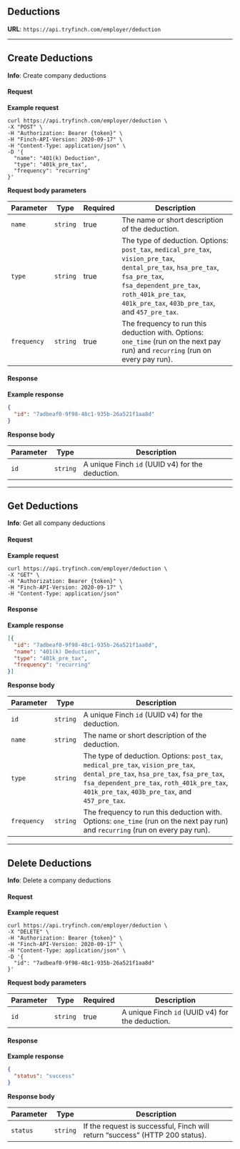 ## Deductions

**URL**: `https://api.tryfinch.com/employer/deduction`

***

## Create Deductions

**Info**: Create company deductions

#### Request

**Example request**
```shell
curl https://api.tryfinch.com/employer/deduction \
-X "POST" \
-H "Authorization: Bearer {token}" \
-H "Finch-API-Version: 2020-09-17" \
-H "Content-Type: application/json" \
-D '{
  "name": "401(k) Deduction",
  "type": "401k_pre_tax",
  "frequency": "recurring"
}'
```

**Request body parameters**

Parameter | Type | Required | Description
----------|------|----------|-------------
`name` | `string` | true | The name or short description of the deduction.
`type` | `string` | true | The type of deduction. Options: `post_tax`, `medical_pre_tax`, `vision_pre_tax`, `dental_pre_tax`, `hsa_pre_tax`, `fsa_pre_tax`, `fsa_dependent_pre_tax`, `roth_401k_pre_tax`, `401k_pre_tax`, `403b_pre_tax`, and `457_pre_tax`.
`frequency` | `string` | true | The frequency to run this deduction with. Options: `one_time` (run on the next pay run) and `recurring` (run on every pay run).

#### Response

**Example response**
```json
{
  "id": "7adbeaf0-9f98-48c1-935b-26a521f1aa8d"
}
```

**Response body**

Parameter | Type | Description
----------|------|-------------
`id` | `string` | A unique Finch `id` (UUID v4) for the deduction.

***

## Get Deductions

**Info**: Get all company deductions

#### Request

**Example request**
```shell
curl https://api.tryfinch.com/employer/deduction \
-X "GET" \
-H "Authorization: Bearer {token}" \
-H "Finch-API-Version: 2020-09-17" \
-H "Content-Type: application/json"
```

#### Response

**Example response**
```json
[{
  "id": "7adbeaf0-9f98-48c1-935b-26a521f1aa8d",
  "name": "401(k) Deduction",
  "type": "401k_pre_tax",
  "frequency": "recurring"
}]
```

**Response body**

Parameter | Type | Description
----------|------|-------------
`id` | `string` | A unique Finch `id` (UUID v4) for the deduction.
`name` | `string` | The name or short description of the deduction.
`type` | `string` | The type of deduction. Options: `post_tax`, `medical_pre_tax`, `vision_pre_tax`, `dental_pre_tax`, `hsa_pre_tax`, `fsa_pre_tax`, `fsa_dependent_pre_tax`, `roth_401k_pre_tax`, `401k_pre_tax`, `403b_pre_tax`, and `457_pre_tax`.
`frequency` | `string` | The frequency to run this deduction with. Options: `one_time` (run on the next pay run) and `recurring` (run on every pay run).

***

## Delete Deductions

**Info**: Delete a company deductions

#### Request

**Example request**
```shell
curl https://api.tryfinch.com/employer/deduction \
-X "DELETE" \
-H "Authorization: Bearer {token}" \
-H "Finch-API-Version: 2020-09-17" \
-H "Content-Type: application/json" \
-D '{
  "id": "7adbeaf0-9f98-48c1-935b-26a521f1aa8d"
}'
```

**Request body parameters**

Parameter | Type | Required | Description
----------|------|----------|-------------
`id` | `string` |  true | A unique Finch `id` (UUID v4) for the deduction.

#### Response

**Example response**
```json
{
  "status": "success"
}
```

**Response body**

Parameter | Type | Description
----------|------|-------------
`status` | `string` | If the request is successful, Finch will return “success” (HTTP 200 status).




